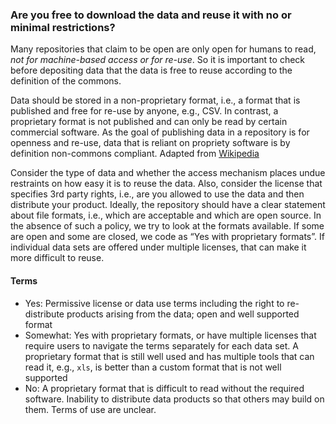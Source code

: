 ### Are you free to download the data and reuse it with no or minimal restrictions?

Many repositories that claim to be open are only open for humans to read, *not for machine-based access or for re-use*. So it is important to check before depositing data that the data is free to reuse according to the definition of the commons.

Data should be stored in a non-proprietary format, i.e., a format that is published and free for re-use by anyone, e.g., CSV.  In contrast, a proprietary format is not published and can only be read by certain commercial software.  As the goal of publishing data in a repository is for openness and re-use, data that is reliant on propriety software is by definition non-commons compliant.  Adapted from [Wikipedia](https://en.wikipedia.org/wiki/Proprietary_format)

Consider the type of data and whether the access mechanism places undue restraints on how easy it is to reuse the data.  Also, consider the license that specifies 3rd party rights, i.e., are you allowed to use the data and then distribute your product.  Ideally, the repository should have a clear statement about file formats, i.e., which are acceptable and which are open source.  In the absence of such a policy, we try to look at the formats available.  If some are open and some are closed, we code as “Yes with proprietary formats”.  If individual data sets are offered under multiple licenses, that can make it more difficult to reuse.

#### Terms
* Yes:  Permissive license or data use terms including the right to re-distribute products arising from the data;  open and well supported format
* Somewhat: Yes with proprietary formats, or have multiple licenses that require users to navigate the terms separately for each data set. A proprietary format that is still well used and has multiple tools that can read it, e.g., `xls`, is better than a custom format that is not well supported
* No:  A proprietary format that is difficult to read without the required software. Inability to distribute data products so that others may build on them. Terms of use are unclear.  
